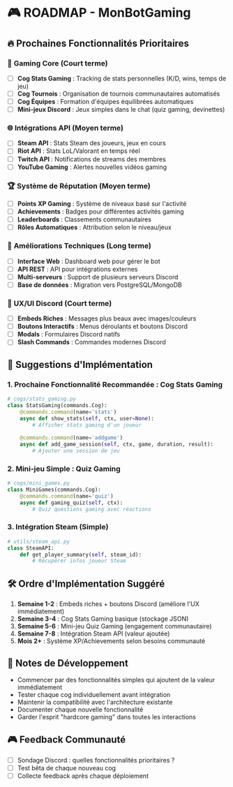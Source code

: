 # 🎮 ROADMAP - MonBotGaming

## 🔥 Prochaines Fonctionnalités Prioritaires

### 🎯 **Gaming Core (Court terme)**
- [ ] **Cog Stats Gaming** : Tracking de stats personnelles (K/D, wins, temps de jeu)
- [ ] **Cog Tournois** : Organisation de tournois communautaires automatisés
- [ ] **Cog Équipes** : Formation d'équipes équilibrées automatiques
- [ ] **Mini-jeux Discord** : Jeux simples dans le chat (quiz gaming, devinettes)

### 🌐 **Intégrations API (Moyen terme)**
- [ ] **Steam API** : Stats Steam des joueurs, jeux en cours
- [ ] **Riot API** : Stats LoL/Valorant en temps réel
- [ ] **Twitch API** : Notifications de streams des membres
- [ ] **YouTube Gaming** : Alertes nouvelles vidéos gaming

### 🏆 **Système de Réputation (Moyen terme)**
- [ ] **Points XP Gaming** : Système de niveaux basé sur l'activité
- [ ] **Achievements** : Badges pour différentes activités gaming
- [ ] **Leaderboards** : Classements communautaires
- [ ] **Rôles Automatiques** : Attribution selon le niveau/jeux

### 🔧 **Améliorations Techniques (Long terme)**
- [ ] **Interface Web** : Dashboard web pour gérer le bot
- [ ] **API REST** : API pour intégrations externes
- [ ] **Multi-serveurs** : Support de plusieurs serveurs Discord
- [ ] **Base de données** : Migration vers PostgreSQL/MongoDB

### 🎨 **UX/UI Discord (Court terme)**
- [ ] **Embeds Riches** : Messages plus beaux avec images/couleurs
- [ ] **Boutons Interactifs** : Menus déroulants et boutons Discord
- [ ] **Modals** : Formulaires Discord natifs
- [ ] **Slash Commands** : Commandes modernes Discord

## 🎯 **Suggestions d'Implémentation**

### 1. **Prochaine Fonctionnalité Recommandée : Cog Stats Gaming**
```python
# cogs/stats_gaming.py
class StatsGaming(commands.Cog):
    @commands.command(name='stats')
    async def show_stats(self, ctx, user=None):
        # Afficher stats gaming d'un joueur
        
    @commands.command(name='addgame')
    async def add_game_session(self, ctx, game, duration, result):
        # Ajouter une session de jeu
```

### 2. **Mini-jeu Simple : Quiz Gaming**
```python
# cogs/mini_games.py
class MiniGames(commands.Cog):
    @commands.command(name='quiz')
    async def gaming_quiz(self, ctx):
        # Quiz questions gaming avec réactions
```

### 3. **Intégration Steam (Simple)**
```python
# utils/steam_api.py
class SteamAPI:
    def get_player_summary(self, steam_id):
        # Récupérer infos joueur Steam
```

## 🛠️ **Ordre d'Implémentation Suggéré**

1. **Semaine 1-2** : Embeds riches + boutons Discord (améliore l'UX immédiatement)
2. **Semaine 3-4** : Cog Stats Gaming basique (stockage JSON)
3. **Semaine 5-6** : Mini-jeu Quiz Gaming (engagement communautaire)
4. **Semaine 7-8** : Intégration Steam API (valeur ajoutée)
5. **Mois 2+** : Système XP/Achievements selon besoins communauté

## 📝 **Notes de Développement**

- Commencer par des fonctionnalités simples qui ajoutent de la valeur immédiatement
- Tester chaque cog individuellement avant intégration
- Maintenir la compatibilité avec l'architecture existante
- Documenter chaque nouvelle fonctionnalité
- Garder l'esprit "hardcore gaming" dans toutes les interactions

## 🎮 **Feedback Communauté**

- [ ] Sondage Discord : quelles fonctionnalités prioritaires ?
- [ ] Test bêta de chaque nouveau cog
- [ ] Collecte feedback après chaque déploiement
